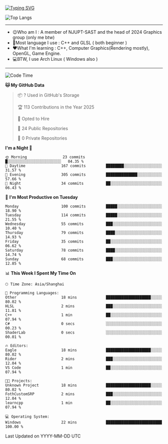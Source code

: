 <a href="https://git.io/typing-svg">
  <img src="https://readme-typing-svg.demolab.com?font=Fira+Code&pause=1000&random=false&width=435&separator=%3D&lines=std%3A%3Aprintln(%22Hello,+world!%22);" alt="Typing SVG" />
</a>

![Top Langs](https://github-readme-stats.vercel.app/api/top-langs/?username=FOTH0626&theme=transparent)

---

- 😉Who am I : A member of NJUPT-SAST and the head of 2024 Graphics group (only me btw)
- 📖Most language I use : C++ and GLSL ( both beginner )
- ❤What I'm learning : C++, Computer Graphics(Rendering mostly), OpenGL, Game Engine.
- 💻BTW, I use Arch Linux ( Windows also )
---
<!--START_SECTION:waka-->
![Code Time](http://img.shields.io/badge/Code%20Time-253%20hrs%2032%20mins-blue)

**🐱 My GitHub Data** 

> 📦 ? Used in GitHub's Storage 
 > 
> 🏆 113 Contributions in the Year 2025
 > 
> 💼 Opted to Hire
 > 
> 📜 24 Public Repositories 
 > 
> 🔑 0 Private Repositories 
 > 
**I'm a Night 🦉** 

```text
🌞 Morning                23 commits          █░░░░░░░░░░░░░░░░░░░░░░░░   04.35 % 
🌆 Daytime                167 commits         ████████░░░░░░░░░░░░░░░░░   31.57 % 
🌃 Evening                305 commits         ██████████████░░░░░░░░░░░   57.66 % 
🌙 Night                  34 commits          ██░░░░░░░░░░░░░░░░░░░░░░░   06.43 % 
```
📅 **I'm Most Productive on Tuesday** 

```text
Monday                   100 commits         █████░░░░░░░░░░░░░░░░░░░░   18.90 % 
Tuesday                  114 commits         █████░░░░░░░░░░░░░░░░░░░░   21.55 % 
Wednesday                55 commits          ███░░░░░░░░░░░░░░░░░░░░░░   10.40 % 
Thursday                 79 commits          ████░░░░░░░░░░░░░░░░░░░░░   14.93 % 
Friday                   35 commits          ██░░░░░░░░░░░░░░░░░░░░░░░   06.62 % 
Saturday                 78 commits          ████░░░░░░░░░░░░░░░░░░░░░   14.74 % 
Sunday                   68 commits          ███░░░░░░░░░░░░░░░░░░░░░░   12.85 % 
```


📊 **This Week I Spent My Time On** 

```text
🕑︎ Time Zone: Asia/Shanghai

💬 Programming Languages: 
Other                    18 mins             ████████████████████░░░░░   80.02 % 
HLSL                     2 mins              ███░░░░░░░░░░░░░░░░░░░░░░   11.81 % 
C++                      1 min               ██░░░░░░░░░░░░░░░░░░░░░░░   07.94 % 
C#                       0 secs              ░░░░░░░░░░░░░░░░░░░░░░░░░   00.23 % 
ShaderLab                0 secs              ░░░░░░░░░░░░░░░░░░░░░░░░░   00.01 % 

🔥 Editors: 
Eagle                    18 mins             ████████████████████░░░░░   80.02 % 
Rider                    2 mins              ███░░░░░░░░░░░░░░░░░░░░░░   12.04 % 
VS Code                  1 min               ██░░░░░░░░░░░░░░░░░░░░░░░   07.94 % 

🐱‍💻 Projects: 
Unknown Project          18 mins             ████████████████████░░░░░   80.02 % 
FothCustomSRP            2 mins              ███░░░░░░░░░░░░░░░░░░░░░░   12.04 % 
learncpp                 1 min               ██░░░░░░░░░░░░░░░░░░░░░░░   07.94 % 

💻 Operating System: 
Windows                  22 mins             █████████████████████████   100.00 % 
```


 Last Updated on YYYY-MM-DD UTC
<!--END_SECTION:waka-->
